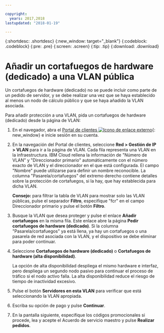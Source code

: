 ```yaml
---

copyright:
  years: 2017,2018
lastupdated: "2018-01-19"

---
```


{:shortdesc: .shortdesc}
{:new_window: target="_blank"}
{:codeblock: .codeblock}
{:pre: .pre}
{:screen: .screen}
{:tip: .tip}
{:download: .download}

# Añadir un cortafuegos de hardware (dedicado) a una VLAN pública

Un cortafuegos de hardware (dedicado) no se puede incluir como parte de un pedido de servidor, y se debe realizar una vez que se haya establecido al menos un nodo de cálculo público y que se haya añadido la VLAN asociada.

Para añadir protección a una VLAN, pida un cortafuegos de hardware (dedicado) desde la página de VLAN:

1. En el navegador, abra el [Portal de clientes ![Icono de enlace externo](../../icons/launch-glyph.svg "Icono ce enlace externo")](https://control.softlayer.com/){: new_window} e inicie sesión en su cuenta.
2. En la navegación del Portal de clientes, seleccione **Red > Gestión de IP > VLAN** para ir a la página de VLAN. Cada fila representa una VLAN en la infraestructura. IBM Cloud rellena la información de "Número de VLAN" y "Direccionador primario" automáticamente con el número exacto de VLAN y el direccionador en el que está configurada. El campo "Nombre" puede utilizarse para definir un nombre reconocible. La columna "Pasarela/cortafuegos" del extremo derecho contiene detalles sobre la protección de cortafuegos, si la hay, que hay establecida para dicha VLAN. 

	**Consejo:** para filtrar la tabla de VLAN para mostrar solo las VLAN públicas, pulse el separador **Filtro**, especifique "fcr" en el campo Direccionador primario y pulse el botón **Filtro**.
3. Busque la VLAN que desea proteger y pulse el enlace **Añadir cortafuegos** en la misma fila. Este enlace abre la página **Pedir cortafuegos de hardware (dedicado)**. Si la columna "Pasarela/cortafuegos" ya está llena, ya hay un cortafuegos o una pasarela de red asociada con la VLAN, y el dispositivo se debe eliminar para poder continuar.
4. Seleccione **Cortafuegos de hardware (dedicado)** o **Cortafuegos de hardware (alta disponibilidad)**. 

	La opción de alta disponibilidad despliega el mismo hardware e interfaz, pero despliega un segundo nodo pasivo para continuar el proceso de tráfico si el nodo activo falla. La alta disponibilidad reduce el riesgo de tiempo de inactividad excesivo. 

5. Pulse el botón **Servidores en esta VLAN** para verificar que está seleccionando la VLAN apropiada.
6. Escriba su opción de pago y pulse **Continuar**.
7. En la pantalla siguiente, especifique los códigos promocionales si procede, lea y acepte el Acuerdo de servicio maestro y pulse **Realizar pedidos**. 
